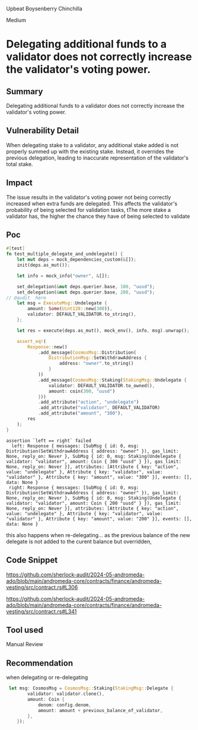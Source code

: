 Upbeat Boysenberry Chinchilla

Medium

# Delegating additional funds to a validator does not correctly increase the validator's voting power.

## Summary
Delegating additional funds to a validator does not correctly increase the validator's voting power.

## Vulnerability Detail
When delegating stake to a validator, any additional stake added is not properly summed up with the existing stake. Instead, it overrides the previous delegation, leading to inaccurate representation of the validator's total stake.

## Impact
The issue results in the validator's voting power not being correctly increased when extra funds are delegated. This affects the validator's probability of being selected for validation tasks, tThe more stake a validator has, the higher the chance they have of being selected to validate 

## Poc 
```rust
#[test]
fn test_multiple_delegate_and_undelegate() {
    let mut deps = mock_dependencies_custom(&[]);
    init(deps.as_mut());

    let info = mock_info("owner", &[]);

    set_delegation(&mut deps.querier.base, 100, "uusd");
    set_delegation(&mut deps.querier.base, 200, "uusd");
// @audit  here
    let msg = ExecuteMsg::Undelegate {
        amount: Some(Uint128::new(300)),
        validator: DEFAULT_VALIDATOR.to_string(),
    };

    let res = execute(deps.as_mut(), mock_env(), info, msg).unwrap();

    assert_eq!(
        Response::new()
            .add_message(CosmosMsg::Distribution(
                DistributionMsg::SetWithdrawAddress {
                    address: "owner".to_string()
                }
            ))
            .add_message(CosmosMsg::Staking(StakingMsg::Undelegate {
                validator: DEFAULT_VALIDATOR.to_owned(),
                amount: coin(300, "uusd")
            }))
            .add_attribute("action", "undelegate")
            .add_attribute("validator", DEFAULT_VALIDATOR)
            .add_attribute("amount", "300"),
        res
    );
}
```

```logs
assertion `left == right` failed
  left: Response { messages: [SubMsg { id: 0, msg: Distribution(SetWithdrawAddress { address: "owner" }), gas_limit: None, reply_on: Never }, SubMsg { id: 0, msg: Staking(Undelegate { validator: "validator", amount: Coin { 300 "uusd" } }), gas_limit: None, reply_on: Never }], attributes: [Attribute { key: "action", value: "undelegate" }, Attribute { key: "validator", value: "validator" }, Attribute { key: "amount", value: "300" }], events: [], data: None }
 right: Response { messages: [SubMsg { id: 0, msg: Distribution(SetWithdrawAddress { address: "owner" }), gas_limit: None, reply_on: Never }, SubMsg { id: 0, msg: Staking(Undelegate { validator: "validator", amount: Coin { 200 "uusd" } }), gas_limit: None, reply_on: Never }], attributes: [Attribute { key: "action", value: "undelegate" }, Attribute { key: "validator", value: "validator" }, Attribute { key: "amount", value: "200" }], events: [], data: None }
```
this also happens when re-delegating... as the previous balance of the new delegate is not added to the curent balance but overridden,

## Code Snippet
https://github.com/sherlock-audit/2024-05-andromeda-ado/blob/main/andromeda-core/contracts/finance/andromeda-vesting/src/contract.rs#L306

https://github.com/sherlock-audit/2024-05-andromeda-ado/blob/main/andromeda-core/contracts/finance/andromeda-vesting/src/contract.rs#L341
## Tool used

Manual Review

## Recommendation
when delegating or re-delegating

```rust
 let msg: CosmosMsg = CosmosMsg::Staking(StakingMsg::Delegate {
        validator: validator.clone(),
        amount: Coin {
            denom: config.denom,
            amount: amount + previous_balance_of_validator,
        },
    });
```
